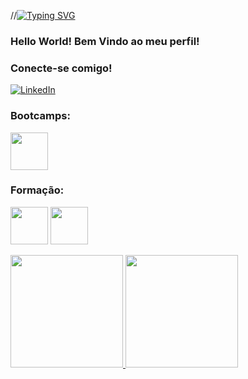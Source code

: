 //[![Typing SVG](https://readme-typing-svg.herokuapp.com/?color=8B1C99&size=35&center=true&vCenter=true&width=1000&lines=Hello+World!Seja+bem+vindo+ao+meu+perfil!+:%29)](https://git.io/typing-svg)

### Hello World! Bem Vindo ao meu perfil!

### Conecte-se comigo!
[![LinkedIn](https://img.shields.io/badge/LinkedIn-0077B5?style=for-the-badge&logo=linkedin&logoColor=white)](https://www.linkedin.com/in/gabrielacabezaamor/)

### Bootcamps:
[<img src="https://hermes.dio.me/tracks/4d998d5c-36c1-497b-8da0-8db465c820eb.png" height="60" target="_blank"></a>](https://www.dio.me/certificate/VJKWRC8N/)

### Formação:
[<img src="https://hermes.dio.me/tracks/977d1b41-5888-44d7-8e4c-57d2348748dc.png" height="60" target="_blank"></a>](https://www.dio.me/certificate/EHVS3YBT/)
[<img src="https://hermes.dio.me/tracks/62ed1f1d-8d76-4bbc-905f-e73d20cb82f5.png" height="60" target="_blank"></a>](https://www.dio.me/certificate/DMWK9SI7/)

<div style="display: 'flex', justify-content:'space-around', align-items:'center'">
  <a href="https://github.com/gabicabeza">
  <img height="180em" src="https://github-readme-stats.vercel.app/api?username=gabicabeza&show_icons=true&theme=dark&include_all_commits=true&count_private=true"/>
  <img height="180em" src="https://github-readme-stats.vercel.app/api/top-langs/?username=gabicabeza&layout=compact&langs_count=7&theme=dark"/>
</div><br />
